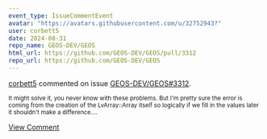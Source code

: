 ```yaml
---
event_type: IssueCommentEvent
avatar: "https://avatars.githubusercontent.com/u/32752943?"
user: corbett5
date: 2024-08-31
repo_name: GEOS-DEV/GEOS
html_url: https://github.com/GEOS-DEV/GEOS/pull/3312
repo_url: https://github.com/GEOS-DEV/GEOS
---
```


<a href='https://github.com/corbett5' target='_blank'>corbett5</a> commented on issue <a href='https://github.com/GEOS-DEV/GEOS/pull/3312' target='_blank'>GEOS-DEV/GEOS#3312</a>.

<small>It might solve it, you never know with these problems. But I'm pretty sure the error is coming from the creation of the LvArray::Array itself so logically if we fill in the values later it shouldn't make a difference....</small>

<a href='https://github.com/GEOS-DEV/GEOS/pull/3312' target='_blank'>View Comment</a>